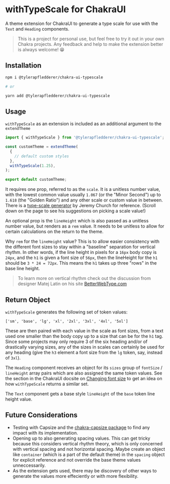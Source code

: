 # withTypeScale for ChakraUI

A theme extension for ChakraUI to generate a type scale for use with the `Text`
and `Heading` components.

> This is a project for personal use, but feel free to try it out in your own
> Chakra projects. Any feedback and help to make the extension better is always
> welcome! 😁

## Installation

```bash
npm i @tylerapfledderer/chakra-ui-typescale

# or

yarn add @tylerapfledderer/chakra-ui-typescale
```

## Usage

`withTypeScale` as an extension is included as an additional argument to the
`extendTheme`

```ts
import { withTypeScale } from '@tylerapfledderer/chakra-ui-typescale';

const customTheme = extendTheme(
  {
    // default custom styles
  },
  withTypeScale(1.25),
);

export default customTheme;
```

It requires one prop, referred to as the `scale`. It is a unitless number value,
with the lowest common value usually `1.067` (or the "Minor Second") up to
`1.618` (the "Golden Ratio") and any other scale or custom value in between.
There is a [type-scale generator](https://type-scale.com/) by Jeremy Church for
reference. (Scroll down on the page to see his suggestions on picking a scale
value!)

An optional prop is the `lineHeight` which is also passed as a unitless number
value, but renders as a `rem` value. It needs to be unitless to allow for
certain calculations on the return to the theme.

Why `rem` for the `lineHeight` value? This is to allow easier consistency with
the different font sizes to stay within a "baseline" separation for vertical
rhythm. In other words, if the line height in pixels for a `16px` body copy is
`24px`, and the `h1` is given a font size of `56px`, then the lineHeight for the
`h1` should be `3 * 24 = 72px`. This means the `h1` takes up three "rows" in the
base line height.

> To learn more on vertical rhythm check out the discussion from designer Matej
> Latin on his site
> [BetterWebType.com](https://betterwebtype.com/articles/2018/10/15/rhythm-in-web-typography/#vertical-rhythm)

## Return Object

`withTypeScale` generates the following set of token values:

`['sm', 'base', 'lg', 'xl', '2xl', '3xl', '4xl', '5xl']`

These are then paired with each value in the scale as font sizes, from a text
used one smaller than the body copy up to a size that can be for the `h1` tag.
Since some projects may only require 3 of the six heading and/or of drastically
varying sizes, any of the sizes in scales can certainly be used for any heading
(give the `h3` element a font size from the `lg` token, say, instead of `3xl`).

The `Heading` component receives an object for its `sizes` group of `fontSize` /
`lineHeight` array pairs which are also assigned the same token values. See the
section in the ChakraUI docsite on
[Changing font size](https://chakra-ui.com/docs/components/typography/heading#changing-font-size)
to get an idea on how `withTypeScale` returns a similar set.

The `Text` component gets a base style `lineHeight` of the `base` token line
height value.

## Future Considerations

- Testing with Capsize and the
  [chakra-capsize package](https://github.com/ceteio/chakra-capsize) to find any
  impact with its implementation.
- Opening up to also generating spacing values. This can get tricky because this
  considers vertical rhythm theory, which is only concerned with vertical
  spacing and not horizontal spacing. Maybe create an object like `container`
  (which is a part of the default theme) in the `spacing` object for explicit
  reference and not override the base theme values unneccessarily.
- As the extension gets used, there may be discovery of other ways to generate
  the values more effeciently or with more flexibility.
